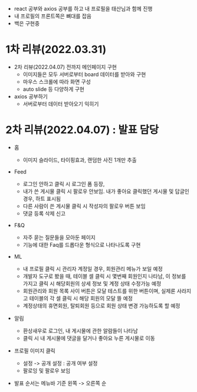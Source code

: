 - react 공부와 axios 공부를 하고 내 프로필을 태산님과 함께 진행
- 내 프로필의 프론트쪽은 뼈대를 잡음
- 백은 구현중

# 1차 리뷰(2022.03.31)

- 2차 리뷰(2022.04.07) 전까지 메인페이지 구현
  - 이미지들은 모두 서버로부터 board 데이터를 받아와 구현
  - 마우스 스크롤에 따라 화면 구성
  - auto slide 등 다양하게 구현
- axios 공부하기
  - 서버로부터 데이터 받아오기 익히기

# 2차 리뷰(2022.04.07) : 발표 담당

- 홈

  - 이미지 슬라이드, 타이핑효과, 랜덤한 사진 1개만 추출

- Feed

  - 로그인 안하고 클릭 시 로그인 폼 등장,
  - 내가 쓴 게시물 클릭 시 팔로우 안보임. 내가 좋아요 클릭했던 게시물 및 답글인 경우, 하트 표시됨
  - 다른 사람이 쓴 게시물 클릭 시 작성자의 팔로우 버튼 보임
  - 댓글 등록 삭제 신고

- F&Q

  - 자주 묻는 질문들을 모아둔 페이지
  - 기능에 대한 Faq를 드롭다운 형식으로 나타나도록 구현

- ML

  - 내 프로필 클릭 시 관리자 계정일 경우, 회원관리 메뉴가 보일 예정
  - 개발자 도구로 봤을 때, 테이블 셀 클릭 시 몇번째 회원인지 나타남, 이 정보를 가지고 클릭 시 해당회원의 상세 정보 및 계정 상태 수정가능 예정
  - 회원관리와 회원 목록 사이 버튼은 모달 테스트를 위한 버튼이며, 실제론 사라지고 테이블의 각 셀 클릭 시 해당 회원의 모달 뜰 예정
  - 계정상태의 휴면회원, 탈퇴회원 등으로 회원 상태 변경 가능하도록 할 예정

- 알림

  - 환상새우로 로그인, 내 게시물에 관한 알람들이 나타남
  - 클릭 시 내 게시물에 댓글을 달거나 좋아요 누른 게시물로 이동

- 프로필 이미지 클릭

  - 설정 -> 공개 설정 : 공개 여부 설정
  - 팔로잉 및 팔로우 보임

- 발표 순서는 메뉴바 기준 왼쪽 -> 오른쪽 순
